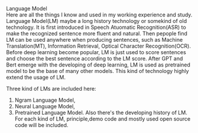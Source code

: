 Language Model  
  Here are all the things I know and used in my working experience and study. Language Model(LM) maybe a long history technology or somekind of old technology. It is first introduced in Speech Atuomatic Recognition(ASR) to make the recognized sentence more fluent and natural. Then pepople find LM can be used anywhere when producing sentences, such as Machine Translation(MT), Information Retrieval, Optical Character Recognition(OCR). Before deep learning become popular, LM is just used to score sentences and choose the best sentence according to the LM score. After GPT and Bert emerge with the developing of deep learning, LM is used as pretrained model to be the base of many other models. This kind of technology highly extend the usage of LM. 
  
  Three kind of LMs are included here: 
  1) Ngram Language Model, 
  2) Neural Language Model,
  3) Pretrained Language Model. 
  Also there's the developing history of LM. For each kind of LM, principle,demo code and mostly used open source code will be included.
  
  

